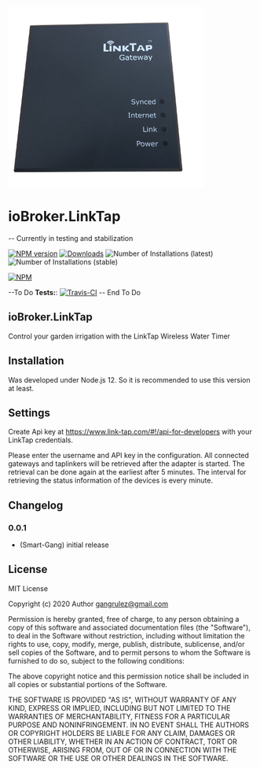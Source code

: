 ![Logo](admin/Logo_small.png)
# ioBroker.LinkTap

 -- Currently in testing and stabilization

[![NPM version](http://img.shields.io/npm/v/iobroker.linktap.svg)](https://www.npmjs.com/package/iobroker.linktap)
[![Downloads](https://img.shields.io/npm/dm/iobroker.linktap.svg)](https://www.npmjs.com/package/iobroker.linktap)
![Number of Installations (latest)](http://iobroker.live/badges/linktap-installed.svg)
![Number of Installations (stable)](http://iobroker.live/badges/linktap-stable.svg)

[![NPM](https://nodei.co/npm/iobroker.linktap.png?downloads=true)](https://nodei.co/npm/iobroker.linktap/)

--To Do
**Tests:**: [![Travis-CI](http://img.shields.io/travis/Author/ioBroker.template/master.svg)](https://travis-ci.org/Author/ioBroker.template)
-- End To Do

## ioBroker.LinkTap

Control your garden irrigation with the LinkTap Wireless Water Timer

## Installation
Was developed under Node.js 12. So it is recommended to use this version at least.

## Settings
Create Api key at https://www.link-tap.com/#!/api-for-developers with your LinkTap credentials.

Please enter the username and API key in the configuration.
All connected gateways and taplinkers will be retrieved after the adapter is started. The retrieval can be done again at the earliest after 5 minutes.
The interval for retrieving the status information of the devices is every minute.

## Changelog

### 0.0.1
* (Smart-Gang) initial release

## License
MIT License

Copyright (c) 2020 Author <gangrulez@gmail.com>

Permission is hereby granted, free of charge, to any person obtaining a copy
of this software and associated documentation files (the "Software"), to deal
in the Software without restriction, including without limitation the rights
to use, copy, modify, merge, publish, distribute, sublicense, and/or sell
copies of the Software, and to permit persons to whom the Software is
furnished to do so, subject to the following conditions:

The above copyright notice and this permission notice shall be included in all
copies or substantial portions of the Software.

THE SOFTWARE IS PROVIDED "AS IS", WITHOUT WARRANTY OF ANY KIND, EXPRESS OR
IMPLIED, INCLUDING BUT NOT LIMITED TO THE WARRANTIES OF MERCHANTABILITY,
FITNESS FOR A PARTICULAR PURPOSE AND NONINFRINGEMENT. IN NO EVENT SHALL THE
AUTHORS OR COPYRIGHT HOLDERS BE LIABLE FOR ANY CLAIM, DAMAGES OR OTHER
LIABILITY, WHETHER IN AN ACTION OF CONTRACT, TORT OR OTHERWISE, ARISING FROM,
OUT OF OR IN CONNECTION WITH THE SOFTWARE OR THE USE OR OTHER DEALINGS IN THE
SOFTWARE.